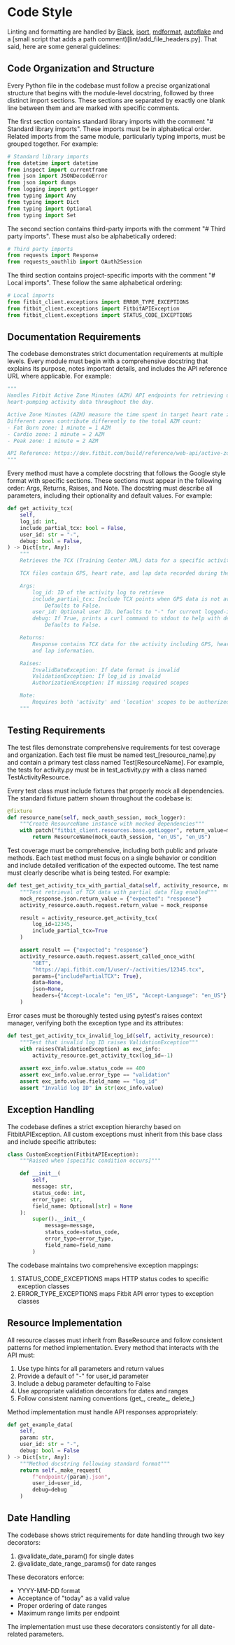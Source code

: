 # Code Style

Linting and formatting are handled by [Black](https://github.com/psf/black),
[isort](https://github.com/pycqa/isort/),
[mdformat](https://github.com/pycqa/isort/),
[autoflake](https://github.com/PyCQA/autoflake) and a \[small script that adds a
path comment)[lint/add_file_headers.py]. That said, here are some general
guidelines:

## Code Organization and Structure

Every Python file in the codebase must follow a precise organizational structure
that begins with the module-level docstring, followed by three distinct import
sections. These sections are separated by exactly one blank line between them
and are marked with specific comments.

The first section contains standard library imports with the comment "# Standard
library imports". These imports must be in alphabetical order. Related imports
from the same module, particularly typing imports, must be grouped together. For
example:

```python
# Standard library imports
from datetime import datetime
from inspect import currentframe
from json import JSONDecodeError
from json import dumps
from logging import getLogger
from typing import Any
from typing import Dict
from typing import Optional
from typing import Set
```

The second section contains third-party imports with the comment "# Third party
imports". These must also be alphabetically ordered:

```python
# Third party imports
from requests import Response
from requests_oauthlib import OAuth2Session
```

The third section contains project-specific imports with the comment "# Local
imports". These follow the same alphabetical ordering:

```python
# Local imports
from fitbit_client.exceptions import ERROR_TYPE_EXCEPTIONS
from fitbit_client.exceptions import FitbitAPIException
from fitbit_client.exceptions import STATUS_CODE_EXCEPTIONS
```

## Documentation Requirements

The codebase demonstrates strict documentation requirements at multiple levels.
Every module must begin with a comprehensive docstring that explains its
purpose, notes important details, and includes the API reference URL where
applicable. For example:

```python
"""
Handles Fitbit Active Zone Minutes (AZM) API endpoints for retrieving user's
heart-pumping activity data throughout the day.

Active Zone Minutes (AZM) measure the time spent in target heart rate zones.
Different zones contribute differently to the total AZM count:
- Fat Burn zone: 1 minute = 1 AZM
- Cardio zone: 1 minute = 2 AZM
- Peak zone: 1 minute = 2 AZM

API Reference: https://dev.fitbit.com/build/reference/web-api/active-zone-minutes-timeseries/
"""
```

Every method must have a complete docstring that follows the Google style format
with specific sections. These sections must appear in the following order: Args,
Returns, Raises, and Note. The docstring must describe all parameters, including
their optionality and default values. For example:

```python
def get_activity_tcx(
    self,
    log_id: int,
    include_partial_tcx: bool = False,
    user_id: str = "-",
    debug: bool = False,
) -> Dict[str, Any]:
    """
    Retrieves the TCX (Training Center XML) data for a specific activity log.

    TCX files contain GPS, heart rate, and lap data recorded during the logged exercise.

    Args:
        log_id: ID of the activity log to retrieve
        include_partial_tcx: Include TCX points when GPS data is not available.
            Defaults to False.
        user_id: Optional user ID. Defaults to "-" for current logged-in user.
        debug: If True, prints a curl command to stdout to help with debugging.
            Defaults to False.

    Returns:
        Response contains TCX data for the activity including GPS, heart rate,
        and lap information.

    Raises:
        InvalidDateException: If date format is invalid
        ValidationException: If log_id is invalid
        AuthorizationException: If missing required scopes

    Note:
        Requires both 'activity' and 'location' scopes to be authorized.
    """
```

## Testing Requirements

The test files demonstrate comprehensive requirements for test coverage and
organization. Each test file must be named test\_[resource_name].py and contain
a primary test class named Test[ResourceName]. For example, the tests for
activity.py must be in test_activity.py with a class named TestActivityResource.

Every test class must include fixtures that properly mock all dependencies. The
standard fixture pattern shown throughout the codebase is:

```python
@fixture
def resource_name(self, mock_oauth_session, mock_logger):
    """Create ResourceName instance with mocked dependencies"""
    with patch("fitbit_client.resources.base.getLogger", return_value=mock_logger):
        return ResourceName(mock_oauth_session, "en_US", "en_US")
```

Test coverage must be comprehensive, including both public and private methods.
Each test method must focus on a single behavior or condition and include
detailed verification of the expected outcome. The test name must clearly
describe what is being tested. For example:

```python
def test_get_activity_tcx_with_partial_data(self, activity_resource, mock_response):
    """Test retrieval of TCX data with partial data flag enabled"""
    mock_response.json.return_value = {"expected": "response"}
    activity_resource.oauth.request.return_value = mock_response

    result = activity_resource.get_activity_tcx(
        log_id=12345,
        include_partial_tcx=True
    )

    assert result == {"expected": "response"}
    activity_resource.oauth.request.assert_called_once_with(
        "GET",
        "https://api.fitbit.com/1/user/-/activities/12345.tcx",
        params={"includePartialTCX": True},
        data=None,
        json=None,
        headers={"Accept-Locale": "en_US", "Accept-Language": "en_US"}
    )
```

Error cases must be thoroughly tested using pytest's raises context manager,
verifying both the exception type and its attributes:

```python
def test_get_activity_tcx_invalid_log_id(self, activity_resource):
    """Test that invalid log ID raises ValidationException"""
    with raises(ValidationException) as exc_info:
        activity_resource.get_activity_tcx(log_id=-1)
    
    assert exc_info.value.status_code == 400
    assert exc_info.value.error_type == "validation"
    assert exc_info.value.field_name == "log_id"
    assert "Invalid log ID" in str(exc_info.value)
```

## Exception Handling

The codebase defines a strict exception hierarchy based on FitbitAPIException.
All custom exceptions must inherit from this base class and include specific
attributes:

```python
class CustomException(FitbitAPIException):
    """Raised when [specific condition occurs]"""

    def __init__(
        self,
        message: str,
        status_code: int,
        error_type: str,
        field_name: Optional[str] = None
    ):
        super().__init__(
            message=message,
            status_code=status_code,
            error_type=error_type,
            field_name=field_name
        )
```

The codebase maintains two comprehensive exception mappings:

1. STATUS_CODE_EXCEPTIONS maps HTTP status codes to specific exception classes
2. ERROR_TYPE_EXCEPTIONS maps Fitbit API error types to exception classes

## Resource Implementation

All resource classes must inherit from BaseResource and follow consistent
patterns for method implementation. Every method that interacts with the API
must:

1. Use type hints for all parameters and return values
2. Provide a default of "-" for user_id parameter
3. Include a debug parameter defaulting to False
4. Use appropriate validation decorators for dates and ranges
5. Follow consistent naming conventions (get\_, create\_, delete\_)

Method implementation must handle API responses appropriately:

```python
def get_example_data(
    self,
    param: str,
    user_id: str = "-",
    debug: bool = False
) -> Dict[str, Any]:
    """Method docstring following standard format"""
    return self._make_request(
        f"endpoint/{param}.json",
        user_id=user_id,
        debug=debug
    )
```

## Date Handling

The codebase shows strict requirements for date handling through two key
decorators:

1. @validate_date_param() for single dates
2. @validate_date_range_params() for date ranges

These decorators enforce:

- YYYY-MM-DD format
- Acceptance of "today" as a valid value
- Proper ordering of date ranges
- Maximum range limits per endpoint

The implementation must use these decorators consistently for all date-related
parameters.
